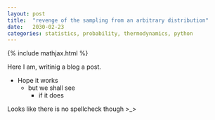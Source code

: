 ```yaml
---
layout: post
title:  "revenge of the sampling from an arbitrary distribution"
date:   2030-02-23
categories: statistics, probability, thermodynamics, python
---
```

{% include mathjax.html %}

Here I am, writinig a blog a post.

- Hope it works
    - but we shall see
        - if it does

Looks like there is no spellcheck though >_>

